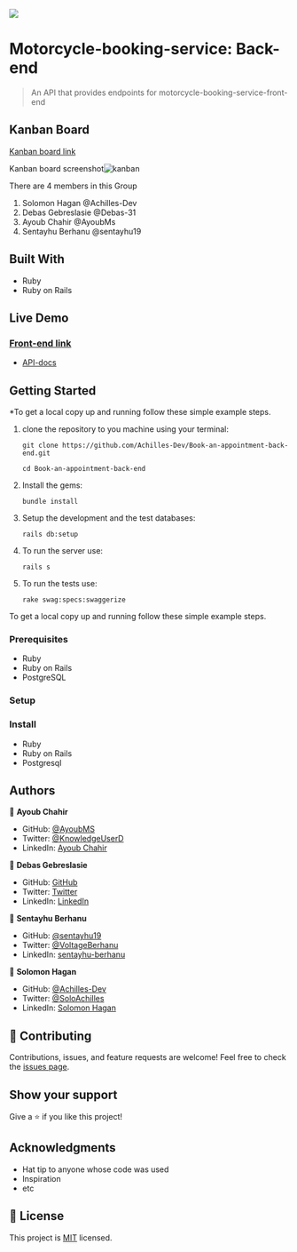 ![](https://img.shields.io/badge/Microverse-blueviolet)

# Motorcycle-booking-service: Back-end

> An API that provides endpoints for motorcycle-booking-service-front-end

## Kanban Board
[Kanban board link](https://github.com/sentayhu19/Book-an-appointment-back-end/projects/1)

Kanban board screenshot![kanban](https://user-images.githubusercontent.com/77745775/184105254-444d5425-98de-4e7e-b920-79e09d1032ea.png)

There are 4 members in this Group

1. Solomon Hagan @Achilles-Dev 
2. Debas Gebreslasie @Debas-31 
3. Ayoub Chahir @AyoubMs 
4. Sentayhu Berhanu @sentayhu19 


## Built With

- Ruby
- Ruby on Rails
  
 ## Live Demo
 ### [Front-end link](https://github.com/Achilles-Dev/book-an-appointment-front-end)
 
 
 - [API-docs](https://motorcycle-bookings-app.herokuapp.com/api-docs/index.html)



## Getting Started

*To get a local copy up and running follow these simple example steps.

1. clone the repository to you machine using your terminal:
   ```
   git clone https://github.com/Achilles-Dev/Book-an-appointment-back-end.git
   ```
   ```
   cd Book-an-appointment-back-end
   ```
2. Install the gems:
   ```
   bundle install
   ```
3. Setup the development and the test databases:
    ```
   rails db:setup
    ```
4. To run the server use:
   ```
   rails s
   ```

5. To run the tests use:
   ```
   rake swag:specs:swaggerize
   ```


To get a local copy up and running follow these simple example steps.

### Prerequisites
- Ruby
- Ruby on Rails
- PostgreSQL
### Setup

### Install
- Ruby
- Ruby on Rails
- Postgresql

## Authors

👤 **Ayoub Chahir**

- GitHub: [@AyoubMS](https://github.com/AyoubMs)
- Twitter: [@KnowledgeUserD](https://twitter.com/KnowledgeUserD)
- LinkedIn: [Ayoub Chahir](https://www.linkedin.com/in/ayoub-chahir/) 

👤 **Debas Gebreslasie**

- GitHub: [GitHub](https://github.com/Debas-31)
- Twitter: [Twitter](https://twitter.com/DEBSH76956492)
- LinkedIn: [LinkedIn](https://www.linkedin.com/in/debas-gebrengus)

👤 **Sentayhu Berhanu** 

- GitHub: [@sentayhu19](https://github.com/sentayhu19) 
- Twitter: [@VoltageBerhanu](https://twitter.com/VoltageBerhanu) 
- LinkedIn: [sentayhu-berhanu](https://www.linkedin.com/in/sentayhu-berhanu-6376579a/) 

👤 **Solomon Hagan**

- GitHub: [@Achilles-Dev](https://github.com/Achilles-Dev/)
- Twitter: [@SoloAchilles](https://twitter.com/SoloAchilles/)
- LinkedIn: [Solomon Hagan](https://www.linkedin.com/in/solomon-hagan/) 
## 🤝 Contributing

Contributions, issues, and feature requests are welcome!
Feel free to check the [issues page](https://github.com/sentayhu19/Book-an-appointment-back-end/issues).

## Show your support

Give a ⭐️ if you like this project!

## Acknowledgments

- Hat tip to anyone whose code was used
- Inspiration
- etc

## 📝 License

This project is [MIT](./LICENSE) licensed.
